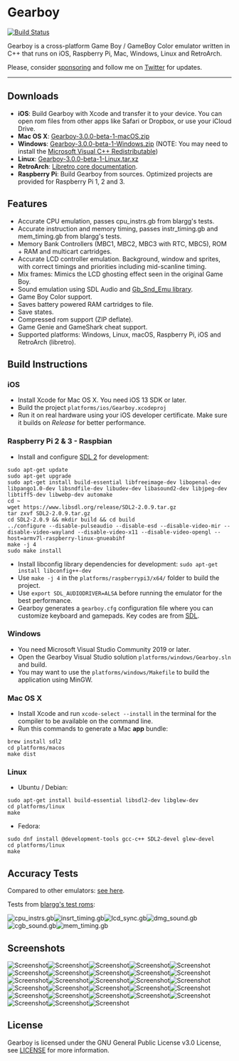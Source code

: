 # Gearboy

[![Build Status](https://travis-ci.org/drhelius/Gearboy.svg?branch=master)](https://travis-ci.org/drhelius/Gearboy)

Gearboy is a cross-platform Game Boy / GameBoy Color emulator written in C++ that runs on iOS, Raspberry Pi, Mac, Windows, Linux and RetroArch.

Please, consider [sponsoring](https://github.com/sponsors/drhelius) and follow me on [Twitter](https://twitter.com/drhelius) for updates.

----------

## Downloads

- **iOS**: Build Gearboy with Xcode and transfer it to your device. You can open rom files from other apps like Safari or Dropbox, or use your iCloud Drive.
- **Mac OS X**: [Gearboy-3.0.0-beta-1-macOS.zip](https://github.com/drhelius/Gearboy/releases/download/gearboy-3.0.0-beta-1/Gearboy-3.0.0-beta-1-macOS.zip) 
- **Windows**: [Gearboy-3.0.0-beta-1-Windows.zip](https://github.com/drhelius/Gearboy/releases/download/gearboy-3.0.0-beta-1/Gearboy-3.0.0-beta-1-Windows.zip) (NOTE: You may need to install the [Microsoft Visual C++ Redistributable](https://go.microsoft.com/fwlink/?LinkId=746572))
- **Linux**: [Gearboy-3.0.0-beta-1-Linux.tar.xz](https://github.com/drhelius/Gearboy/releases/download/gearboy-3.0.0-beta-1/Gearboy-3.0.0-beta-1-Linux.tar.xz)
- **RetroArch**: [Libretro core documentation](https://docs.libretro.com/library/gearboy/).
- **Raspberry Pi**: Build Gearboy from sources. Optimized projects are provided for Raspberry Pi 1, 2 and 3.

## Features

- Accurate CPU emulation, passes cpu_instrs.gb from blargg's tests.
- Accurate instruction and memory timing, passes instr_timing.gb and mem_timing.gb from blargg's tests.
- Memory Bank Controllers (MBC1, MBC2, MBC3 with RTC, MBC5), ROM + RAM and multicart cartridges.
- Accurate LCD controller emulation. Background, window and sprites, with correct timings and priorities including mid-scanline timing.
- Mix frames: Mimics the LCD ghosting effect seen in the original Game Boy.
- Sound emulation using SDL Audio and [Gb_Snd_Emu library](http://blargg.8bitalley.com/libs/audio.html#Gb_Snd_Emu).
- Game Boy Color support.
- Saves battery powered RAM cartridges to file.
- Save states.
- Compressed rom support (ZIP deflate).
- Game Genie and GameShark cheat support.
- Supported platforms: Windows, Linux, macOS, Raspberry Pi, iOS and RetroArch (libretro).

## Build Instructions

### iOS

- Install Xcode for Mac OS X. You need iOS 13 SDK or later.
- Build the project `platforms/ios/Gearboy.xcodeproj`
- Run it on real hardware using your iOS developer certificate. Make sure it builds on *Release* for better performance.

### Raspberry Pi 2 & 3 - Raspbian

- Install and configure [SDL 2](http://www.libsdl.org/download-2.0.php) for development:

``` shell
sudo apt-get update
sudo apt-get upgrade
sudo apt-get install build-essential libfreeimage-dev libopenal-dev libpango1.0-dev libsndfile-dev libudev-dev libasound2-dev libjpeg-dev libtiff5-dev libwebp-dev automake
cd ~
wget https://www.libsdl.org/release/SDL2-2.0.9.tar.gz
tar zxvf SDL2-2.0.9.tar.gz
cd SDL2-2.0.9 && mkdir build && cd build
../configure --disable-pulseaudio --disable-esd --disable-video-mir --disable-video-wayland --disable-video-x11 --disable-video-opengl --host=armv7l-raspberry-linux-gnueabihf
make -j 4
sudo make install
```

- Install libconfig library dependencies for development: `sudo apt-get install libconfig++-dev`
- Use `make -j 4` in the `platforms/raspberrypi3/x64/` folder to build the project.
- Use `export SDL_AUDIODRIVER=ALSA` before running the emulator for the best performance.
- Gearboy generates a `gearboy.cfg` configuration file where you can customize keyboard and gamepads. Key codes are from [SDL](https://wiki.libsdl.org/SDL_Keycode).

### Windows

- You need Microsoft Visual Studio Community 2019 or later.
- Open the Gearboy Visual Studio solution `platforms/windows/Gearboy.sln` and build.
- You may want to use the `platforms/windows/Makefile` to build the application using MinGW.

### Mac OS X

- Install Xcode and run `xcode-select --install` in the terminal for the compiler to be available on the command line.
- Run this commands to generate a Mac **app** bundle:

``` shell
brew install sdl2
cd platforms/macos
make dist
```

### Linux

- Ubuntu / Debian:

``` shell
sudo apt-get install build-essential libsdl2-dev libglew-dev
cd platforms/linux
make
```

- Fedora:

``` shell
sudo dnf install @development-tools gcc-c++ SDL2-devel glew-devel
cd platforms/linux
make
```

## Accuracy Tests

Compared to other emulators: [see here](http://tasvideos.org/EmulatorResources/GBAccuracyTests.html).

Tests from [blargg's test roms](https://github.com/retrio/gb-test-roms):

![cpu_instrs.gb](http://www.geardome.com/files/gearboy/gearboy_001.png)![insrt_timing.gb](http://www.geardome.com/files/gearboy/gearboy_002.png)![lcd_sync.gb](http://www.geardome.com/files/gearboy/gearboy_003.png)![dmg_sound.gb](http://www.geardome.com/files/gearboy/gearboy_032.png)![cgb_sound.gb](http://www.geardome.com/files/gearboy/gearboy_033.png)![mem_timing.gb](http://www.geardome.com/files/gearboy/gearboy_memtiming2.png)

## Screenshots

![Screenshot](http://www.geardome.com/files/gearboy/gearboy_004.png)![Screenshot](http://www.geardome.com/files/gearboy/gearboy_006.png)![Screenshot](http://www.geardome.com/files/gearboy/gearboy_008.png)![Screenshot](http://www.geardome.com/files/gearboy/gearboy_022.png)![Screenshot](http://www.geardome.com/files/gearboy/gearboy_013.png)![Screenshot](http://www.geardome.com/files/gearboy/gearboy_023.png)![Screenshot](http://www.geardome.com/files/gearboy/gearboy_015.png)![Screenshot](http://www.geardome.com/files/gearboy/gearboy_029.png)![Screenshot](http://www.geardome.com/files/gearboy/gearboy_011.png)![Screenshot](http://www.geardome.com/files/gearboy/gearboy_024.png)![Screenshot](http://www.geardome.com/files/gearboy/gearboy_017.png)![Screenshot](http://www.geardome.com/files/gearboy/gearboy_016.png)![Screenshot](http://www.geardome.com/files/gearboy/gearboy_034.png)![Screenshot](http://www.geardome.com/files/gearboy/gearboy_026.png)![Screenshot](http://www.geardome.com/files/gearboy/gearboy_018.png)![Screenshot](http://www.geardome.com/files/gearboy/gearboy_025.png)![Screenshot](http://www.geardome.com/files/gearboy/gearboy_021.png)![Screenshot](http://www.geardome.com/files/gearboy/gearboy_027.png)![Screenshot](http://www.geardome.com/files/gearboy/gearboy_019.png)![Screenshot](http://www.geardome.com/files/gearboy/gearboy_020.png)![Screenshot](http://www.geardome.com/files/gearboy/gearboy_031.png)![Screenshot](http://www.geardome.com/files/gearboy/gearboy_028.png)![Screenshot](http://www.geardome.com/files/gearboy/gearboy_007.png)![Screenshot](http://www.geardome.com/files/gearboy/gearboy_009.png)![Screenshot](http://www.geardome.com/files/gearboy/gearboy_010.png)![Screenshot](http://www.geardome.com/files/gearboy/gearboy_005.png)![Screenshot](http://www.geardome.com/files/gearboy/gearboy_012.png)![Screenshot](http://www.geardome.com/files/gearboy/gearboy_014.png)

## License

Gearboy is licensed under the GNU General Public License v3.0 License, see [LICENSE](LICENSE) for more information.
